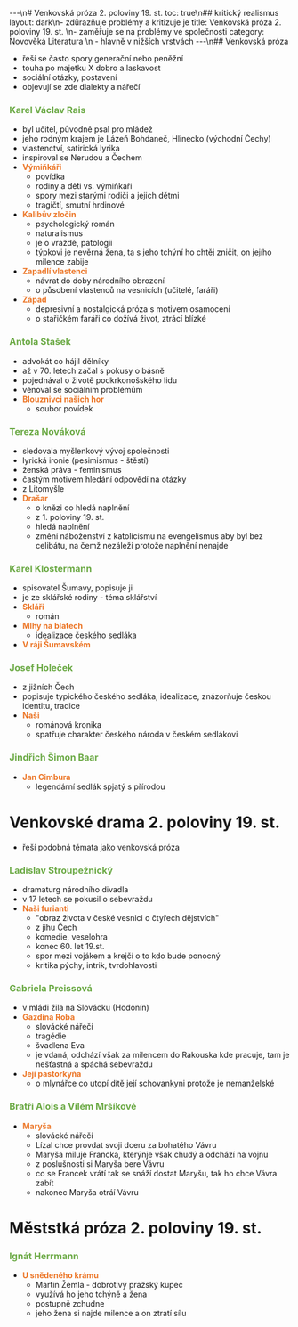 ---\n# Venkovská próza 2. poloviny 19. st.
toc: true\n## kritický realismus
layout: dark\n- zdůrazňuje problémy a kritizuje je
title: Venkovská próza 2. poloviny 19. st. \n- zaměřuje se na problémy ve společnosti
category: Novověká Literatura \n    - hlavně v nižších vrstvách
---\n## Venkovská próza
- řeší se často spory generační nebo peněžní
- touha po majetku X dobro a laskavost
- sociální otázky, postavení
- objevují se zde dialekty a nářečí
### <span style= "color: #6CAA46">**Karel Václav Rais**</span>
- byl učitel, původně psal pro mládež
- jeho rodným krajem je Lázeň Bohdaneč, Hlinecko (východní Čechy)
- vlastenctví, satirická lyrika
- inspiroval se Nerudou a Čechem
- <span style="color: #EC7627">**Výmiňkáři**</span>
    - povídka
    - rodiny a děti vs. výmiňkáři
    - spory mezi starými rodiči a jejich dětmi
    - tragičtí, smutní hrdinové
- <span style="color: #EC7627">**Kalibův zločin**</span>
    - psychologický román
    - naturalismus
    - je o vraždě, patologii
    - týpkovi je nevěrná žena, ta s jeho tchýní ho chtěj zničit, on jejího milence zabije
- <span style="color: #EC7627">**Zapadlí vlastenci**</span>
    - návrat do doby národního obrození
    - o působení vlastenců na vesnicích (učitelé, faráři)
- <span style="color: #EC7627">**Západ**</span>
    - depresivní a nostalgická próza s motivem osamocení
    - o stařičkém faráři co dožívá život, ztrácí blízké
### <span style= "color: #6CAA46">**Antola Stašek**</span>
- advokát co hájil dělníky
- až v 70. letech začal s pokusy o básně
- pojednával o životě podkrkonošského lidu
- věnoval se sociálním problémům
- <span style="color: #EC7627">**Blouznivci našich hor**</span>
    - soubor povídek
### <span style= "color: #6CAA46">**Tereza Nováková**</span>
- sledovala myšlenkový vývoj společnosti
- lyrická ironie (pesimismus - štěstí)
- ženská práva - feminismus
- častým motivem hledání odpovědí na otázky
- z Litomyšle
- <span style="color: #EC7627">**Drašar**</span>
    - o knězi co hledá naplnění
    - z 1. poloviny 19. st.
    - hledá naplnění
    - změní náboženství z katolicismu na evengelismus aby byl bez celibátu, na čemž nezáleží protože naplnění nenajde
### <span style= "color: #6CAA46">**Karel Klostermann**</span>
- spisovatel Šumavy, popisuje ji
- je ze sklářské rodiny - téma sklářství
- <span style="color: #EC7627">**Skláři**</span>
    - román
- <span style="color: #EC7627">**Mlhy na blatech**</span>
    - idealizace českého sedláka
- <span style="color: #EC7627">**V ráji Šumavském**</span>
### <span style= "color: #6CAA46">**Josef Holeček**</span>
- z jižních Čech
- popisuje typického českého sedláka, idealizace, znázorňuje českou identitu, tradice
- <span style="color: #EC7627">**Naši**</span>
    - románová kronika
    - spatřuje charakter českého národa v českém sedlákovi
### <span style= "color: #6CAA46">**Jindřich Šimon Baar**</span>
- <span style="color: #EC7627">**Jan Cimbura**</span>
    - legendární sedlák spjatý s přírodou 
# Venkovské drama 2. poloviny 19. st.
- řeší podobná témata jako venkovská próza
### <span style= "color: #6CAA46">**Ladislav Stroupežnický**</span>
- dramaturg národního divadla
- v 17 letech se pokusil o sebevraždu
- <span style="color: #EC7627">**Naši furianti**</span>
    - "obraz života v české vesnici o čtyřech dějstvích"
    - z jihu Čech
    - komedie, veselohra
    - konec 60. let 19.st.
    - spor mezi vojákem a krejčí o to kdo bude ponocný
    - kritika pýchy, intrik, tvrdohlavosti
### <span style= "color: #6CAA46">**Gabriela Preissová**</span>
- v mládi žila na Slovácku (Hodonín)
- <span style="color: #EC7627">**Gazdina Roba**</span>
    - slovácké nářečí
    - tragédie
    - švadlena Eva
    - je vdaná, odchází však za milencem do Rakouska kde pracuje, tam je nešťastná a spáchá sebevraždu
- <span style="color: #EC7627">**Její pastorkyňa**</span>
    - o mlynářce co utopí dítě její schovankyni protože je nemanželské
### <span style= "color: #6CAA46">**Bratři Alois a Vilém Mršíkové**</span>
- <span style="color: #EC7627">**Maryša**</span>
    - slovácké nářečí
    - Lízal chce provdat svoji dceru za bohatého Vávru
    - Maryša miluje Francka, kterýnje však chudý a odchází na vojnu
    - z poslušnosti si Maryša bere Vávru
    - co se Francek vrátí tak se snáží dostat Maryšu, tak ho chce Vávra zabít
    - nakonec Maryša otráí Vávru
# Měststká próza 2. poloviny 19. st.
### <span style= "color: #6CAA46">**Ignát Herrmann**</span>
- <span style="color: #EC7627">**U snědeného krámu**</span>
    - Martin Žemla - dobrotivý pražský kupec
    - využívá ho jeho tchýně a žena
    - postupně zchudne
    - jeho žena si najde milence a on ztratí sílu

